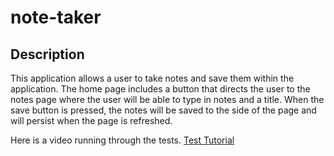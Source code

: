 # note-taker
## Description
  This application allows a user to take notes and save them within the application. The home page includes a button that directs the user to the notes page where the user will be able to type in notes and a title. When the save button is pressed, the notes will be saved to the side of the page and will persist when the page is refreshed.

Here is a video running through the tests. [Test Tutorial](https://drive.google.com/file/d/1ywgA0ll7AMzMlmRqsZTGzxeervxEobOH/view)
